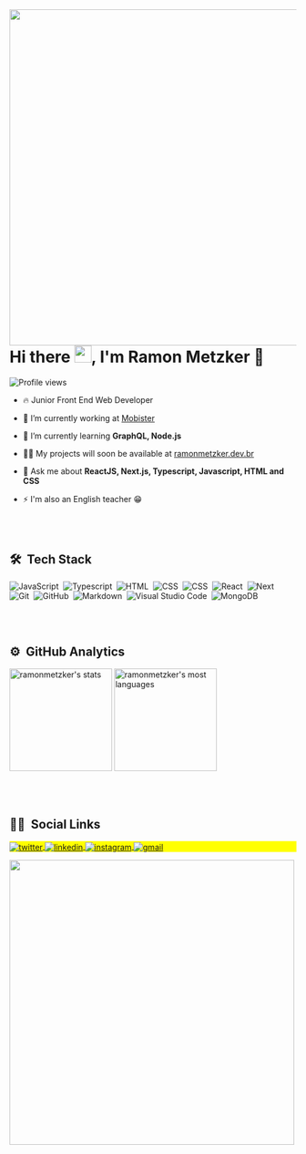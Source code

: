 <img align="right" height="590em" src="https://user-images.githubusercontent.com/16233109/139506234-96539964-4e6c-45f1-968a-fea07949037b.png"/>
<h1 align="left">Hi there <img src="https://raw.githubusercontent.com/kaueMarques/kaueMarques/master/hi.gif" width="30px">, I'm Ramon Metzker 🚀</h1>
<p align="left"> <img src="https://komarev.com/ghpvc/?username=ramonmetzker&color=yellow" alt="Profile views" /> </p>

- 🔥 Junior Front End Web Developer

- 🔭 I’m currently working at [Mobister](https://mobister.com.br)
  
- 🌱 I’m currently learning **GraphQL, Node.js**

- 👨‍💻 My projects will soon be available at [ramonmetzker.dev.br](https://ramonmetzker.dev.br)

- 💬 Ask me about **ReactJS, Next.js, Typescript, Javascript, HTML and CSS**

- ⚡ I'm also an English teacher 😁

<br><br>

## 🛠 &nbsp;Tech Stack

![JavaScript](https://img.shields.io/badge/-JavaScript-05122A?style=flat&logo=javascript)&nbsp;
![Typescript](https://img.shields.io/badge/-Typescript-05122A?style=flat&logo=typescript)&nbsp;
![HTML](https://img.shields.io/badge/-HTML-05122A?style=flat&logo=HTML5)&nbsp;
![CSS](https://img.shields.io/badge/-CSS-05122A?style=flat&logo=CSS3&logoColor=1572B6)&nbsp;
  ![CSS](https://img.shields.io/badge/-Sass-05122A?style=flat&logo=Sass)&nbsp;
![React](https://img.shields.io/badge/-React-05122A?style=flat&logo=react)&nbsp;
![Next](https://img.shields.io/badge/-Nextjs-05122A?style=flat&logo=next.js)&nbsp;
![Git](https://img.shields.io/badge/-Git-05122A?style=flat&logo=git)&nbsp;
![GitHub](https://img.shields.io/badge/-GitHub-05122A?style=flat&logo=github)&nbsp;
![Markdown](https://img.shields.io/badge/-Markdown-05122A?style=flat&logo=markdown)&nbsp;
![Visual Studio Code](https://img.shields.io/badge/-Visual%20Studio%20Code-05122A?style=flat&logo=visual-studio-code&logoColor=007ACC)&nbsp;
![MongoDB](https://img.shields.io/badge/-MongoDB-05122A?style=flat&logo=mongodb)&nbsp;


<br><br>

## ⚙️ &nbsp;GitHub Analytics

<p align="left">
<img height="180em" src="https://github-readme-stats.vercel.app/api?username=ramonmetzker&show_icons=true&theme=vision-friendly-dark&include_all_commits=true&count_private=true" alt="ramonmetzker's stats"/>
<img height="180em" src="https://github-readme-stats.vercel.app/api/top-langs/?username=ramonmetzker&layout=compact&langs_count=8&theme=vision-friendly-dark" alt="ramonmetzker's most languages"/>
</p>

<br><br>

## 👨🏿 &nbsp;Social Links

<p align="left" style="background:yellow">
<a href="https://twitter.com/ramonmtzkr" target="_blank">
  <img align="center" src="https://img.shields.io/badge/-ramonmtzkr-05122A?style=flat&logo=twitter" alt="twitter"/>  
</a>
<a href="https://linkedin.com/in/ramon-metzker" target="_blank">
  <img align="center" src="https://img.shields.io/badge/-ramonmetzker-05122A?style=flat&logo=linkedin" alt="linkedin"/>
</a>
<a href="https://instagram.com/ramontzk" target="_blank">
 <img align="center" src="https://img.shields.io/badge/-ramontzk-05122A?style=flat&logo=instagram" alt="instagram"/>
</a>
<a href="https://youtube.com/maykbrito" target="_blank">
 <img align="center" src="https://img.shields.io/badge/-ramonmetzker12-05122A?style=flat&logo=gmail" alt="gmail"/>
</a>
</p>

<img width="500em" src="https://github-readme-twitter-gazf.vercel.app/api?id=ramonmtzkr&layout=wide&show_reply=off&show_retweet=off" />
